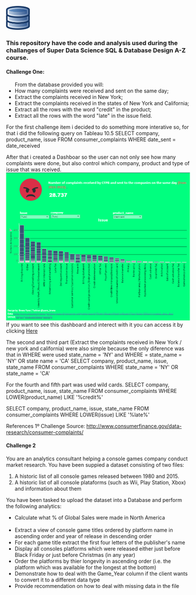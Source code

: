 <img src="https://github.com/brenoyano/SQL/blob/master/Img/2000px-Applications-database.svg.png" width="65">
<h3>This repository have the code and analysis used during the challanges of Super Data Science SQL & Database Design A-Z course.</h3>

<h4>Challenge One:</h4>

<ul>From the database provided you will:
  <li>How many complaints were received and sent on the same day;</li>
<li>Extract the complaints received in New York;</li>
<li>Extract the complaints received in the states of New York and California;</li>
<li>Extract all the rows with the word "credit" in the product;</li>
<li>Extract all the rows with the word "late" in the issue field.</li>
</ul>

For the first challenge item i decided to do something more interative so, for that i did the following query on Tableau 10.5
SELECT company, product_name, issue
FROM consumer_complaints
WHERE date_sent = date_received

After that i created a Dashboar so the user can not only see how many complaints were done, but also control which company, product and type of issue that was rceived.
<img src="https://github.com/brenoyano/SQL/blob/master/Img/Dashboard.PNG" width="900">
If you want to see this dashboard and interect with it you can access it by clicking <a href="https://public.tableau.com/profile/brenoyano#!/vizhome/SQLChallenge/Painel1">Here</a> 


The second and third part (Extract the complaints received in New York / new york and california) were also simple because the only diference was that in WHERE were used state_name = 'NY' and WHERE = state_name = 'NY' OR state name = 'CA'
SELECT company, product_name, issue, state_name
FROM consumer_complaints
WHERE state_name = 'NY' OR state_name = 'CA'

For the fourth and fifth part was used wild cards.
SELECT company, product_name, issue, state_name
FROM consumer_complaints
WHERE LOWER(product_name) LIKE '%credit%'

SELECT company, product_name, issue, state_name
FROM consumer_complaints
WHERE LOWER(issue) LIKE '%late%'

References
1º Challenge Source: http://www.consumerfinance.gov/data-research/consumer-complaints/

<h4> Challenge 2 </h4>

You are an analytics consultant helping a console games company conduct market research. You have been suppied a dataset consisting of two files:
<ol>
  <li> A historic list of all console games released between 1980 and 2015.</li>
  <li> A historic list of all console plataforms (such as Wii, Play Station, Xbox) and information about them</li>
  </ol>
You have been tasked  to upload the dataset into a Database and perform the following analytics:

<ul>
  <li>Calculate what %  of Global Sales were made in North America</li>
  <li>Extract a view of console game titles ordered by platform name in ascending order and year of release in descending order</li>
  <li>For each game title extract the first four letters of the publisher's name</li>
  <li>Display all consoles platforms which were released either just before Black Friday or just before Christmas (in any year)</li>
  <li>Order the platforms by thier longevity in ascending order (i.e. the platform which was available for the longest at the bottom)</li>
  <li>Demonstrate how to deal with the Game_Year column if the client wants to convert it to a different data type</li>
  <li>Provide recommendation on how to deal with missing data in the file</li>
